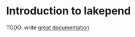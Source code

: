 # Introduction to lakepend

TODO: write [great documentation](http://jacobian.org/writing/what-to-write/)
